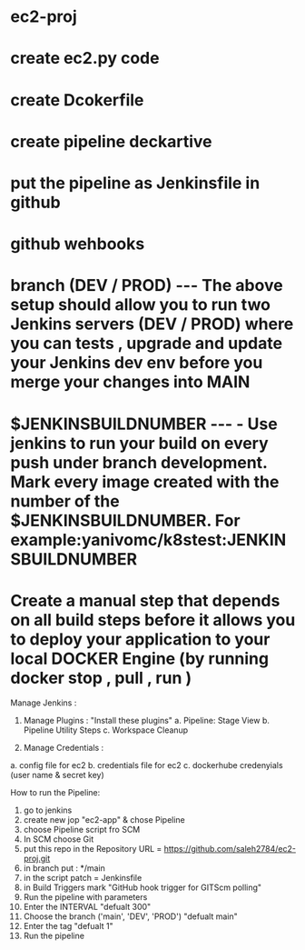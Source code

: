 # ec2-proj
# create ec2.py code 
# create Dcokerfile 
# create pipeline deckartive
# put the pipeline as Jenkinsfile in github
# github wehbooks 
# branch (DEV / PROD) --- The above setup should allow you to run two Jenkins servers (DEV / PROD) where you can tests , upgrade and update your Jenkins dev env before you merge your changes into MAIN
# $JENKINSBUILDNUMBER --- -	Use jenkins to run your build on every push under branch development. Mark every image created with the number of the $JENKINSBUILDNUMBER. For example:yanivomc/k8stest:JENKINSBUILDNUMBER
# Create a manual step that depends on all build steps before it allows you to deploy your application to your local DOCKER Engine (by running docker stop , pull , run ) 

Manage Jenkins :
1. Manage Plugins :
"Install these plugins"
a. Pipeline: Stage View
b. Pipeline Utility Steps
c. Workspace Cleanup

2. Manage Credentials :

a. config file for ec2 
b. credentials file for ec2 
c. dockerhube credenyials (user name & secret key) 

How to run the Pipeline: 

1. go to jenkins 
2. create new jop "ec2-app" & chose Pipeline
3. choose Pipeline script fro SCM
4. In SCM choose Git
5. put this repo in the Repository URL = https://github.com/saleh2784/ec2-proj.git
6. in branch put : */main
7. in the script patch = Jenkinsfile
8. in Build Triggers mark "GitHub hook trigger for GITScm polling" 
9. Run the pipeline with parameters
10. Enter the INTERVAL "defualt 300"
11. Choose the branch ('main', 'DEV', 'PROD') "defualt main"
12. Enter the tag "defualt 1"
13. Run the pipeline
